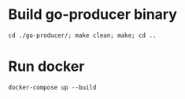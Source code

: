 # Build go-producer binary

`cd ./go-producer/; make clean; make; cd ..`

# Run docker

`docker-compose up --build`
